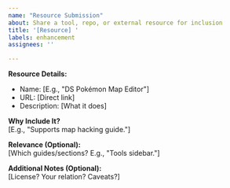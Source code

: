 ```yaml
---
name: "Resource Submission"
about: Share a tool, repo, or external resource for inclusion
title: '[Resource] '
labels: enhancement
assignees: ''

---
```


**Resource Details:**  
- Name: [E.g., "DS Pokémon Map Editor"]  
- URL: [Direct link]  
- Description: [What it does]

**Why Include It?**  
[E.g., "Supports map hacking guide."]

**Relevance (Optional):**  
[Which guides/sections? E.g., "Tools sidebar."]

**Additional Notes (Optional):**  
[License? Your relation? Caveats?]
